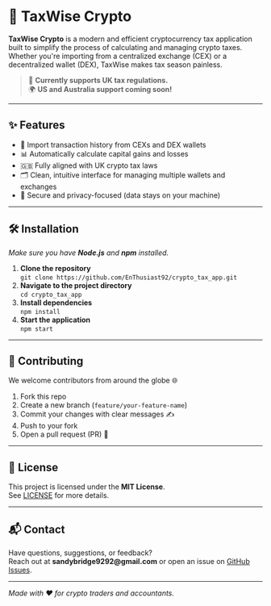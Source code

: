 <h1>🚀 TaxWise Crypto</h1>

<p><strong>TaxWise Crypto</strong> is a modern and efficient cryptocurrency tax application built to simplify the process of calculating and managing crypto taxes. Whether you're importing from a centralized exchange (CEX) or a decentralized wallet (DEX), TaxWise makes tax season painless.</p>

<blockquote>
  🧾 <strong>Currently supports UK tax regulations.</strong><br>
  🌍 <strong>US and Australia support coming soon!</strong>
</blockquote>

<hr>

<h2>✨ Features</h2>
<ul>
  <li>🔄 Import transaction history from CEXs and DEX wallets</li>
  <li>📊 Automatically calculate capital gains and losses</li>
  <li>🇬🇧 Fully aligned with UK crypto tax laws</li>
  <li>🗂️ Clean, intuitive interface for managing multiple wallets and exchanges</li>
  <li>🔐 Secure and privacy-focused (data stays on your machine)</li>
</ul>

<hr>

<h2>🛠️ Installation</h2>
<p><em>Make sure you have <strong>Node.js</strong> and <strong>npm</strong> installed.</em></p>

<ol>
  <li><strong>Clone the repository</strong><br>
    <code>git clone https://github.com/EnThusiast92/crypto_tax_app.git</code>
  </li>
  <li><strong>Navigate to the project directory</strong><br>
    <code>cd crypto_tax_app</code>
  </li>
  <li><strong>Install dependencies</strong><br>
    <code>npm install</code>
  </li>
  <li><strong>Start the application</strong><br>
    <code>npm start</code>
  </li>
</ol>

<hr>

<h2>🤝 Contributing</h2>
<p>We welcome contributors from around the globe 🌐</p>
<ol>
  <li>Fork this repo</li>
  <li>Create a new branch (<code>feature/your-feature-name</code>)</li>
  <li>Commit your changes with clear messages ✍️</li>
  <li>Push to your fork</li>
  <li>Open a pull request (PR) 🚀</li>
</ol>

<hr>

<h2>📄 License</h2>
<p>This project is licensed under the <strong>MIT License</strong>.<br>
See <a href="LICENSE">LICENSE</a> for more details.</p>

<hr>

<h2>📬 Contact</h2>
<p>Have questions, suggestions, or feedback?<br>
Reach out at <strong>sandybridge9292@gmail.com</strong> or open an issue on 
<a href="https://github.com/EnThusiast92/crypto_tax_app/issues">GitHub Issues</a>.
</p>

<hr>

<p><em>Made with ❤️ for crypto traders and accountants.</em></p>
